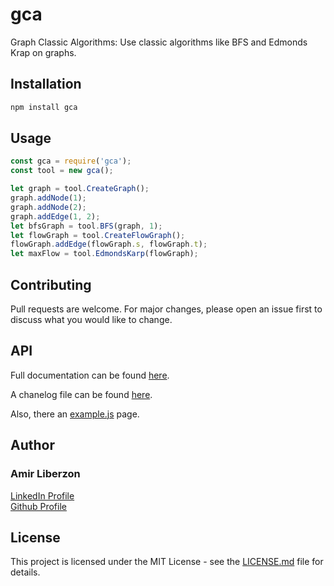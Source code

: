 # gca

Graph Classic Algorithms: Use classic algorithms like BFS and Edmonds Krap on graphs.

## Installation

```bash
npm install gca
```

## Usage

```js
const gca = require('gca');
const tool = new gca();

let graph = tool.CreateGraph();
graph.addNode(1);
graph.addNode(2);
graph.addEdge(1, 2);
let bfsGraph = tool.BFS(graph, 1);
let flowGraph = tool.CreateFlowGraph();
flowGraph.addEdge(flowGraph.s, flowGraph.t);
let maxFlow = tool.EdmondsKarp(flowGraph);
```

## Contributing

Pull requests are welcome. For major changes, please open an issue first to discuss what you would like to change.

## API

Full documentation can be found [here](https://amirlib.github.io/gca/#/).

A chanelog file can be found [here](https://github.com/amirlib/gca/blob/master/CHANELOG.md).

Also, there an [example.js](https://github.com/amirlib/gca/blob/master/example.js) page.

## Author

### Amir Liberzon

[LinkedIn Profile](https://www.linkedin.com/in/amir-liberzon-23aa3a159/)  
[Github Profile](https://github.com/amirlib/)

## License

This project is licensed under the MIT License - see the [LICENSE.md](https://github.com/babudabu/gca/blob/master/LICENSE) file for details.
